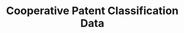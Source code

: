 ---
bigquery: https://console.cloud.google.com/bigquery?p=patents-public-data&d=cpc&page=dataset
citation: '“Cooperative Patent Classification” by the EPO and USPTO, for public use. '
contributors: EPO, USPTO
cost: None
description: Cooperative Patent Classification Data contains the scheme and definitions
  of the Cooperative Patent Classification system for classifying patent documents.
  The CPC is the result of a partnership between the EPO and the USPTO in their joint
  effort to develop a common, internationally compatible classification system for
  technical documents, in particular patent publications, which will be used by both
  offices in the patent granting process
documentation: https://www.cooperativepatentclassification.org/cpcSchemeAndDefinitions
last_edit: 04/05/2022, 21:33:13
location: https://www.cooperativepatentclassification.org/index
maintained_by: USPTO, EPO
schema_fields:
- limitingReferences
- ipcConcordant
- not_allocatable
- titleFull
- informative_references
- breakdownCode
- applicationReferences
- glossary
- level
- child_groups
- childGroups
- definition
- children
- symbol
- residual_references
- informativeReferences
- title_full
- parents
- date_revised
- status
- notAllocatable
- titlePart
- sizeCache
- ipc_concordant
- synonyms
- dateRevised
- residualReferences
- application_references
- additional_only
- title_part
- limiting_references
- breakdown_code
shortname: cooperative_patent_classification
tags:
- patents
- science
title: Cooperative Patent Classification Data
uuid: 984374a7-16e9-4b35-9445-458daceb01bf
---